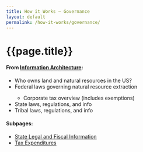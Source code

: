 ```yaml
---
title: How it Works – Governance
layout: default
permalink: /how-it-works/governance/
---
```


<div class="container-outer container-padded">

  <h1>{{page.title}}</h1>
  <h4>From <a href="https://github.com/18F/doi-extractives-data/wiki/Information-Architecture">Information Architecture</a>:</h4>

  <ul class="bullet">
  	<li>Who owns land and natural resources in the US?</li>
		<li>Federal laws governing natural resource extraction</li>
    <ul>
      <li>Corporate tax overview (includes exemptions)</li>
    </ul>
		<li>State laws, regulations, and info</li>
    <li>Tribal laws, regulations, and info</li>
  </ul>

  <h4>Subpages:</h4>
  <ul>
    <li><a href="{{ site.baseurl }}/how-it-works/governance/legal/">State Legal and Fiscal Information</a></li>
    <li><a href="{{ site.baseurl }}/how-it-works/governance/taxes/">Tax Expenditures</a></li>
  </ul>
</div>


